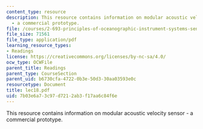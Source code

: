 ```yaml
---
content_type: resource
description: This resource contains information on modular acoustic velocity sensor
  - a commercial prototype.
file: /courses/2-693-principles-of-oceanographic-instrument-systems-sensors-and-measurements-13-998-spring-2004/7b03e6a73c97d7212ab3f17aa6c84f6e_lec18.pdf
file_size: 71561
file_type: application/pdf
learning_resource_types:
- Readings
license: https://creativecommons.org/licenses/by-nc-sa/4.0/
ocw_type: OCWFile
parent_title: Readings
parent_type: CourseSection
parent_uid: b6730cfa-4722-0b3e-50d3-30aa03593e0c
resourcetype: Document
title: lec18.pdf
uid: 7b03e6a7-3c97-d721-2ab3-f17aa6c84f6e
---
```

This resource contains information on modular acoustic velocity sensor - a commercial prototype.